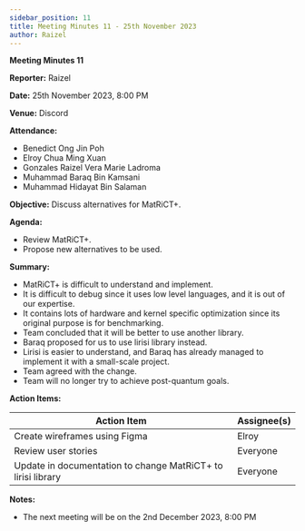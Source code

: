 ```yaml
---
sidebar_position: 11
title: Meeting Minutes 11 - 25th November 2023
author: Raizel
---
```


**Meeting Minutes 11**

**Reporter:** Raizel

**Date:** 25th November 2023, 8:00 PM

**Venue:** Discord

**Attendance:**

- Benedict Ong Jin Poh
- Elroy Chua Ming Xuan
- Gonzales Raizel Vera Marie Ladroma
- Muhammad Baraq Bin Kamsani
- Muhammad Hidayat Bin Salaman

**Objective:**
Discuss alternatives for MatRiCT+.

**Agenda:**

- Review MatRiCT+.
- Propose new alternatives to be used.

**Summary:**

- MatRiCT+ is difficult to understand and implement.
- It is difficult to debug since it uses low level languages, and it is out of our expertise.
- It contains lots of hardware and kernel specific optimization since its original purpose is for benchmarking.
- Team concluded that it will be better to use another library.
- Baraq proposed for us to use lirisi library instead.
- Lirisi is easier to understand, and Baraq has already managed to implement it with a small-scale project.
- Team agreed with the change.
- Team will no longer try to achieve post-quantum goals.

**Action Items:**

| Action Item                                                  | Assignee(s) |
| ------------------------------------------------------------ | ----------- |
| Create wireframes using Figma                                | Elroy       |
| Review user stories                                          | Everyone    |
| Update in documentation to change MatRiCT+ to lirisi library | Everyone    |

**Notes:**

- The next meeting will be on the 2nd December 2023, 8:00 PM
